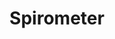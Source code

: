 ---
types: "word"

title: "Spirometer"

categories: ['']

tags: ['Spirometer']

arabic: 'مقياس التنفس'

arexps: []

enwords: ['Spirometer']

enexps: []

arlexicons: 'ق'

enlexicons: 'S'

authors: ['Ruqayya Roshdy']

translators: ['']

citations: 'مقدمة في حوسبة اللغة العربية'

sources: 'مركز الملك عبدالله بن عبدالعزيز الدولي لخدمة اللغة العربية'

word: "true"

slug: ""
---